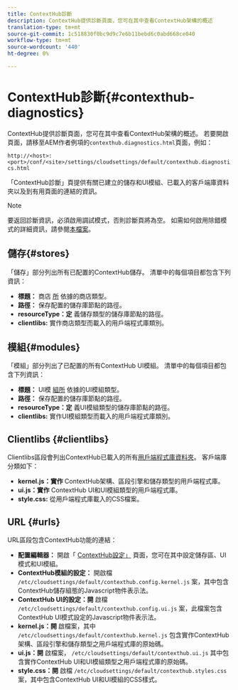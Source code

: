 ```yaml
---
title: ContextHub診斷
description: ContextHub提供診斷頁面，您可在其中查看ContextHub架構的概述
translation-type: tm+mt
source-git-commit: 1c518830f0bc9d9c7e6b11bebd6c0abd668ce040
workflow-type: tm+mt
source-wordcount: '440'
ht-degree: 0%

---
```



# ContextHub診斷{#contexthub-diagnostics}

ContextHub提供診斷頁面，您可在其中查看ContextHub架構的概述。 若要開啟頁面，請移至AEM作者例項的`contexthub.diagnostics.html`頁面，例如：

`http://<host>:<port>/conf/<site>/settings/cloudsettings/default/contexthub.diagnostics.html`

「ContextHub診斷」頁提供有關已建立的儲存和UI模組、已載入的客戶端庫資料夾以及到有用頁面的連結的資訊。

>[!NOTE]
>
>要返回診斷資訊，必須啟用調試模式，否則診斷頁將為空。 如需如何啟用除錯模式的詳細資訊，請參閱[本檔案](configuring-contexthub.md#debugging-contexthub)。

## 儲存{#stores}

「儲存」部分列出所有已配置的ContextHub儲存。 清單中的每個項目都包含下列資訊：

* **標題：** 商店 [所](sample-stores.md) 依據的商店類型。
* **路徑：** 保存配置的儲存庫節點的路徑。
* **resourceType：定** 義儲存類型的儲存庫節點的路徑。
* **clientlibs:** 實作商店類型而載入的用戶端程式庫類別。

## 模組{#modules}

「模組」部分列出了已配置的所有ContextHub UI模組。 清單中的每個項目都包含下列資訊：

* **標題：** UI模 [組所](sample-modules.md) 依據的UI模組類型。
* **路徑：** 保存配置的儲存庫節點的路徑。
* **resourceType：定** 義UI模組類型的儲存庫節點的路徑。
* **clientlibs:** 實作UI模組類型而載入的用戶端程式庫類別。

## Clientlibs {#clientlibs}

Clientlibs區段會列出ContextHub已載入的所有[用戶端程式庫資料夾](/help/implementing/developing/introduction/clientlibs.md)。 客戶端庫分類如下：

* **kernel.js：實作** ContextHub架構、區段引擎和儲存類型的用戶端程式庫。
* **ui.js：實作** ContextHub UI和UI模組類型的用戶端程式庫。
* **style.css:** 從用戶端程式庫載入的CSS檔案。

## URL {#urls}

URL區段包含ContextHub功能的連結：

* **配置編輯器：** 開啟「 [ContextHub設定」](configuring-contexthub.md) 頁面，您可在其中設定儲存區、UI模式和UI模組。
* **ContextHub模組的設定：** 開啟檔 `/etc/cloudsettings/default/contexthub.config.kernel.js` 案，其中包含ContextHub儲存組態的Javascript物件表示法。
* **ContextHub UI的設定：開** 啟檔 `/etc/cloudsettings/default/contexthub.config.ui.js` 案，此檔案包含ContextHub UI模式設定的Javascript物件表示法。
* **kernel.js：開** 啟檔案，其中 `/etc/cloudsettings/default/contexthub.kernel.js` 包含實作ContextHub架構、區段引擎和儲存類型之用戶端程式庫的原始碼。
* **ui.js：開** 啟檔案， `/etc/cloudsettings/default/contexthub.ui.js` 其中包含實作ContextHub UI和UI模組類型之用戶端程式庫的原始碼。
* **style.css：開** 啟檔 `/etc/cloudsettings/default/contexthub.styles.css` 案，其中包含ContextHub UI和UI模組的CSS樣式。
